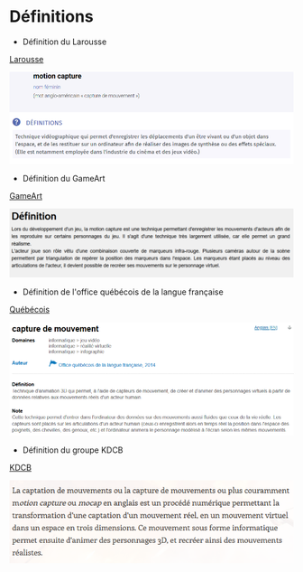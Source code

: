 # Définitions

- Définition du Larousse

[Larousse](https://www.larousse.fr/dictionnaires/francais/motion_capture/10910885)

![Définition du Larousse : capture d'écran](Images/def22.PNG)


- Définition du GameArt

[GameArt](http://www.gameart.eu/publi/dossiers/lexique/motion-capture.html)

![Définition du GameArt : capture d'écran](Images/def33.PNG)


- Définition de l'office québécois de la langue française

[Québécois](http://gdt.oqlf.gouv.qc.ca/ficheOqlf.aspx?Id_Fiche=8383124)

![Définition de l'office québécois de la langue française : capture d'écran](Images/def11.PNG)


- Définition du groupe KDCB

[KDCB](https://kdcbtpe.wordpress.com/history/)

![Définition du groupe KDCB : capture d'écran](Images/def44.PNG)
